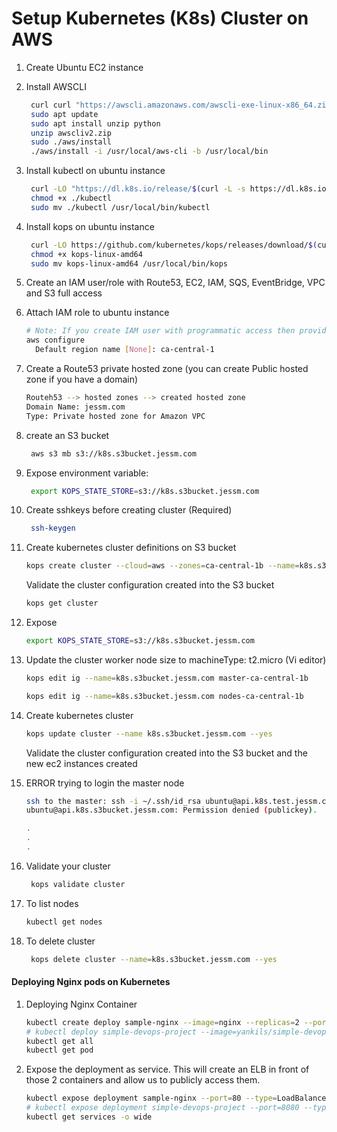 # Setup Kubernetes (K8s) Cluster on AWS


1. Create Ubuntu EC2 instance
1. Install AWSCLI
   ```sh
    curl curl "https://awscli.amazonaws.com/awscli-exe-linux-x86_64.zip" -o "awscliv2.zip"
    sudo apt update
    sudo apt install unzip python
    unzip awscliv2.zip
    sudo ./aws/install
    ./aws/install -i /usr/local/aws-cli -b /usr/local/bin
    ```

1. Install kubectl on ubuntu instance
   ```sh
    curl -LO "https://dl.k8s.io/release/$(curl -L -s https://dl.k8s.io/release/stable.txt)/bin/linux/amd64/kubectl"
    chmod +x ./kubectl
    sudo mv ./kubectl /usr/local/bin/kubectl
   ```

1. Install kops on ubuntu instance
   ```sh
    curl -LO https://github.com/kubernetes/kops/releases/download/$(curl -s https://api.github.com/repos/kubernetes/kops/releases/latest | grep tag_name | cut -d '"' -f 4)/kops-linux-amd64
    chmod +x kops-linux-amd64
    sudo mv kops-linux-amd64 /usr/local/bin/kops
    ```
1. Create an IAM user/role  with Route53, EC2, IAM, SQS, EventBridge, VPC and S3 full access

1. Attach IAM role to ubuntu instance
   ```sh
   # Note: If you create IAM user with programmatic access then provide Access keys. Otherwise region information is enough
   aws configure
     Default region name [None]: ca-central-1
    ```

1. Create a Route53 private hosted zone (you can create Public hosted zone if you have a domain)
   ```sh
   Routeh53 --> hosted zones --> created hosted zone  
   Domain Name: jessm.com
   Type: Private hosted zone for Amazon VPC
   ```

1. create an S3 bucket
   ```sh
    aws s3 mb s3://k8s.s3bucket.jessm.com
   ```
1. Expose environment variable:
   ```sh
    export KOPS_STATE_STORE=s3://k8s.s3bucket.jessm.com
   ```

1. Create sshkeys before creating cluster (Required)
   ```sh
    ssh-keygen
   ```

1. Create kubernetes cluster definitions on S3 bucket
   ```sh
   kops create cluster --cloud=aws --zones=ca-central-1b --name=k8s.s3bucket.jessm.com --dns-zone=jessm.com --dns private 
    ```
   Validate the cluster configuration created into the S3 bucket
   ```sh 
   kops get cluster
   ```
   
1. Expose
   ```sh
   export KOPS_STATE_STORE=s3://k8s.s3bucket.jessm.com
   ```

1. Update the cluster worker node size to machineType: t2.micro (Vi editor)
   ```sh 
   kops edit ig --name=k8s.s3bucket.jessm.com master-ca-central-1b
   
   kops edit ig --name=k8s.s3bucket.jessm.com nodes-ca-central-1b
   ```

1. Create kubernetes cluster
    ```sh
    kops update cluster --name k8s.s3bucket.jessm.com --yes 
    ```
    Validate the cluster configuration created into the S3 bucket and the new ec2 instances created

1. ERROR trying to login the master node
   ```sh
   ssh to the master: ssh -i ~/.ssh/id_rsa ubuntu@api.k8s.test.jessm.com
   ubuntu@api.k8s.s3bucket.jessm.com: Permission denied (publickey).
   
   .
   .
   .
   

1. Validate your cluster
     ```sh
      kops validate cluster
    ```

1. To list nodes
   ```sh
   kubectl get nodes
   ```

1. To delete cluster
    ```sh
     kops delete cluster --name=k8s.s3bucket.jessm.com --yes
    ```
   
#### Deploying Nginx pods on Kubernetes
1. Deploying Nginx Container
    ```sh
    kubectl create deploy sample-nginx --image=nginx --replicas=2 --port=80
    # kubectl deploy simple-devops-project --image=yankils/simple-devops-image --replicas=2 --port=8080
    kubectl get all
    kubectl get pod
   ```

1. Expose the deployment as service. This will create an ELB in front of those 2 containers and allow us to publicly access them.
   ```sh
   kubectl expose deployment sample-nginx --port=80 --type=LoadBalancer
   # kubectl expose deployment simple-devops-project --port=8080 --type=LoadBalancer
   kubectl get services -o wide
